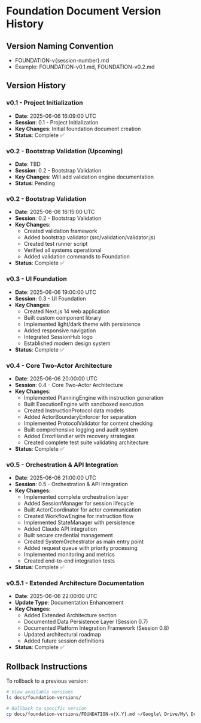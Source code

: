 # Foundation Document Version History

## Version Naming Convention
- FOUNDATION-v{session-number}.md
- Example: FOUNDATION-v0.1.md, FOUNDATION-v0.2.md

## Version History

### v0.1 - Project Initialization
- **Date**: 2025-06-06 16:09:00 UTC
- **Session**: 0.1 - Project Initialization
- **Key Changes**: Initial foundation document creation
- **Status**: Complete ✅

### v0.2 - Bootstrap Validation (Upcoming)
- **Date**: TBD
- **Session**: 0.2 - Bootstrap Validation
- **Key Changes**: Will add validation engine documentation
- **Status**: Pending

### v0.2 - Bootstrap Validation
- **Date**: 2025-06-06 16:15:00 UTC
- **Session**: 0.2 - Bootstrap Validation
- **Key Changes**: 
  - Created validation framework
  - Added bootstrap validator (src/validation/validator.js)
  - Created test runner script
  - Verified all systems operational
  - Added validation commands to Foundation
- **Status**: Complete ✅

### v0.3 - UI Foundation
- **Date**: 2025-06-06 19:00:00 UTC
- **Session**: 0.3 - UI Foundation
- **Key Changes**: 
  - Created Next.js 14 web application
  - Built custom component library
  - Implemented light/dark theme with persistence
  - Added responsive navigation
  - Integrated SessionHub logo
  - Established modern design system
- **Status**: Complete ✅

### v0.4 - Core Two-Actor Architecture
- **Date**: 2025-06-06 20:00:00 UTC
- **Session**: 0.4 - Core Two-Actor Architecture
- **Key Changes**: 
  - Implemented PlanningEngine with instruction generation
  - Built ExecutionEngine with sandboxed execution
  - Created InstructionProtocol data models
  - Added ActorBoundaryEnforcer for separation
  - Implemented ProtocolValidator for content checking
  - Built comprehensive logging and audit system
  - Added ErrorHandler with recovery strategies
  - Created complete test suite validating architecture
- **Status**: Complete ✅

### v0.5 - Orchestration & API Integration
- **Date**: 2025-06-06 21:00:00 UTC
- **Session**: 0.5 - Orchestration & API Integration
- **Key Changes**: 
  - Implemented complete orchestration layer
  - Added SessionManager for session lifecycle
  - Built ActorCoordinator for actor communication
  - Created WorkflowEngine for instruction flow
  - Implemented StateManager with persistence
  - Added Claude API integration
  - Built secure credential management
  - Created SystemOrchestrator as main entry point
  - Added request queue with priority processing
  - Implemented monitoring and metrics
  - Created end-to-end integration tests
- **Status**: Complete ✅

### v0.5.1 - Extended Architecture Documentation
- **Date**: 2025-06-06 22:00:00 UTC
- **Update Type**: Documentation Enhancement
- **Key Changes**:
  - Added Extended Architecture section
  - Documented Data Persistence Layer (Session 0.7)
  - Documented Platform Integration Framework (Session 0.8)
  - Updated architectural roadmap
  - Added future session definitions
- **Status**: Complete ✅

## Rollback Instructions
To rollback to a previous version:
```bash
# View available versions
ls docs/foundation-versions/

# Rollback to specific version
cp docs/foundation-versions/FOUNDATION-v{X.Y}.md ~/Google\ Drive/My\ Drive/SessionHub/FOUNDATION.md
```